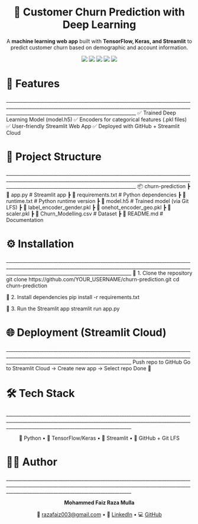 <h1 align="center"> 🧠 Customer Churn Prediction with Deep Learning </h1> <p align="center"> A <b>machine learning web app</b> built with <b>TensorFlow, Keras, and Streamlit</b> to predict customer churn based on demographic and account information. </p> <p align="center"> <img src="https://img.shields.io/badge/Python-3.8%2B-blue?logo=python"/> <img src="https://img.shields.io/badge/TensorFlow-2.x-orange?logo=tensorflow"/> <img src="https://img.shields.io/badge/Streamlit-WebApp-red?logo=streamlit"/> <img src="https://img.shields.io/badge/Scikit--Learn-ML-yellow?logo=scikitlearn"/> <img src="https://img.shields.io/badge/Status-Completed-brightgreen"/> </p>

<h1>🚀 Features</h1>
___________________________________________________________________________________________________________________________________________________________________________________________________________________
✅ Trained Deep Learning Model (model.h5)
✅ Encoders for categorical features (.pkl files)
✅ User-friendly Streamlit Web App
✅ Deployed with GitHub + Streamlit Cloud

<h1>📂 Project Structure</h1>
___________________________________________________________________________________________________________________________________________________________________________________________________________________
📦 churn-prediction
 ┣ 📜 app.py                  # Streamlit app
 ┣ 📜 requirements.txt        # Python dependencies
 ┣ 📜 runtime.txt             # Python runtime version
 ┣ 📜 model.h5                # Trained model (via Git LFS)
 ┣ 📜 label_encoder_gender.pkl
 ┣ 📜 onehot_encoder_geo.pkl
 ┣ 📜 scaler.pkl
 ┣ 📜 Churn_Modelling.csv     # Dataset
 ┣ 📜 README.md               # Documentation

 <h1>⚙️ Installation</h1>
_________________________________________________________________________________________________________________________________________________________________________________________________________________
🔹 1. Clone the repository
git clone https://github.com/YOUR_USERNAME/churn-prediction.git
cd churn-prediction

🔹 2. Install dependencies
pip install -r requirements.txt

🔹 3. Run the Streamlit app
streamlit run app.py

<h1>🌐 Deployment (Streamlit Cloud)</h1>
_________________________________________________________________________________________________________________________________________________________________________________________________________________
Push repo to GitHub
Go to Streamlit Cloud
 → Create new app → Select repo
Done 🎉

<h1>🛠️ Tech Stack</h1>
_________________________________________________________________________________________________________________________________________________________________________________________________________________
<p align="center"> 🐍 Python • 🤖 TensorFlow/Keras • 🎨 Streamlit • 📂 GitHub + Git LFS </p>

<h1>👨‍💻 Author</h1>
_________________________________________________________________________________________________________________________________________________________________________________________________________________
<p align="center"> <b>Mohammed Faiz Raza Mulla</b> </p> <p align="center"> 📧 <a href="mailto:razafaiz003@gmail.com">razafaiz003@gmail.com</a> • 🔗 <a href="https://www.linkedin.com/in/faiz-raza/">LinkedIn</a> • 💻 <a href="https://github.com/YOUR_USERNAME">GitHub</a> </p>









